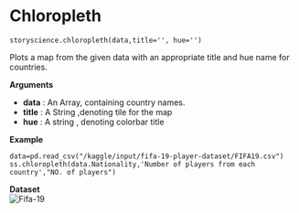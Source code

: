 # Chloropleth

```python3
storyscience.chloropleth(data,title='', hue='')
```
Plots a map from the given data  with an appropriate title and hue name for countries.

**Arguments**

- **data** : An Array, containing country names.
- **title** : A String ,denoting tile for the map
- **hue** : A string , denoting colorbar title

**Example**

```
data=pd.read_csv("/kaggle/input/fifa-19-player-dataset/FIFA19.csv")
ss.chloropleth(data.Nationality,'Number of players from each country',"NO. of players")
```
**Dataset**
<br/>
![Fifa-19](https://www.kaggle.com/chaitanyahivlekar/fifa-19-player-dataset)



